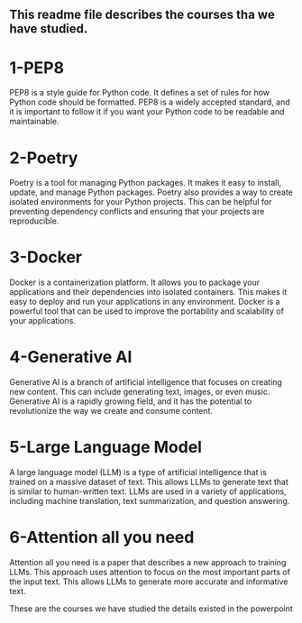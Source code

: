 ﻿## This readme file describes the courses tha we have studied.

# 1-PEP8
PEP8 is a style guide for Python code. It defines a set of rules for how Python code should be formatted.
PEP8 is a widely accepted standard, and it is important to follow it if you want your Python code to be readable and maintainable.

# 2-Poetry
Poetry is a tool for managing Python packages. It makes it easy to install, update, and manage Python packages. 
Poetry also provides a way to create isolated environments for your Python projects. 
This can be helpful for preventing dependency conflicts and ensuring that your projects are reproducible.

# 3-Docker
Docker is a containerization platform. It allows you to package your applications and their dependencies into isolated containers.
 This makes it easy to deploy and run your applications in any environment.
 Docker is a powerful tool that can be used to improve the portability and scalability of your applications.

# 4-Generative AI
Generative AI is a branch of artificial intelligence that focuses on creating new content. 
This can include generating text, images, or even music. 
Generative AI is a rapidly growing field, and it has the potential to revolutionize the way we create and consume content.

# 5-Large Language Model
A large language model (LLM) is a type of artificial intelligence that is trained on a massive dataset of text. 
This allows LLMs to generate text that is similar to human-written text.
LLMs are used in a variety of applications, including machine translation, text summarization, and question answering.

# 6-Attention all you need
Attention all you need is a paper that describes a new approach to training LLMs. 
This approach uses attention to focus on the most important parts of the input text. 
This allows LLMs to generate more accurate and informative text.

These are the courses we have studied the details existed in the powerpoint